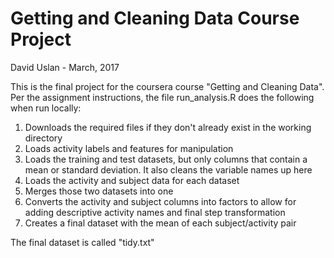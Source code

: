 # Getting and Cleaning Data Course Project
David Uslan - March, 2017

This is the final project for the coursera course "Getting and Cleaning Data". Per the assignment instructions, the file run_analysis.R does the following when run locally:

1. Downloads the required files if they don't already exist in the working directory
2. Loads activity labels and features for manipulation
3. Loads the training and test datasets, but only columns that contain a mean or standard deviation. It also cleans the variable names up here
4. Loads the activity and subject data for each dataset 
5. Merges those two datasets into one
6. Converts the activity and subject columns into factors to allow for adding descriptive activity names and final step transformation
7. Creates a final dataset with the mean of each subject/activity pair

The final dataset is called "tidy.txt" 
